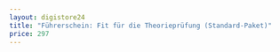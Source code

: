 ```yaml
---
layout: digistore24
title: "Führerschein: Fit für die Theorieprüfung (Standard-Paket)"
price: 297
---
```

